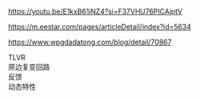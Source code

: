 https://youtu.be/E1kxB61iNZ4?si=F37VHU76PICAjptV

  

https://m.eestar.com/pages/articleDetail/index?id=5634

  

https://www.wpgdadatong.com/blog/detail/70867

TLVR  
原边复变回路  
反馈  
动态特性